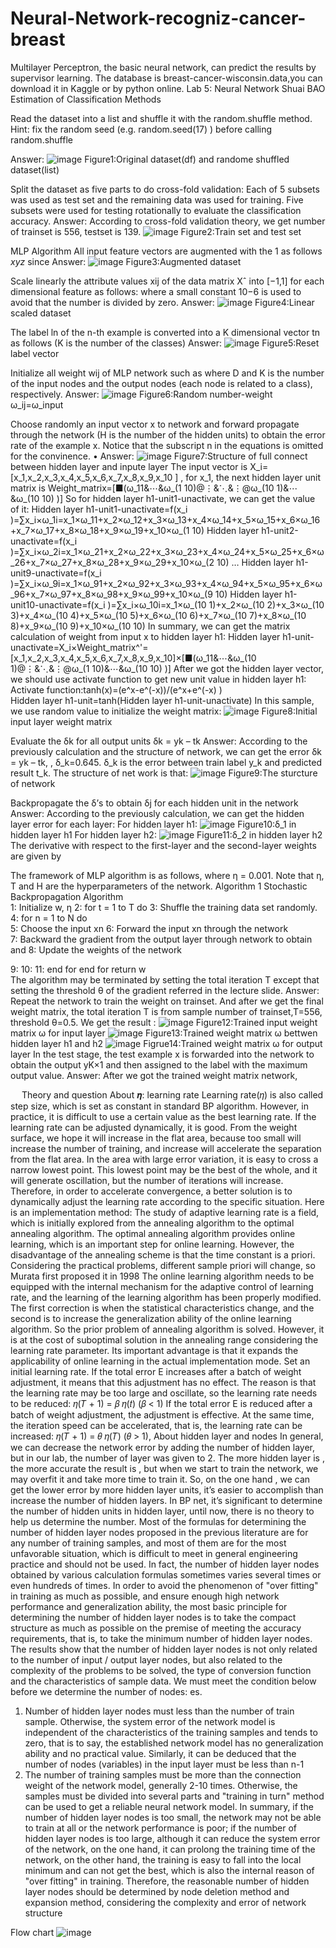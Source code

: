 # Neural-Network-recogniz-cancer-breast
Multilayer Perceptron, the basic neural network, can predict the results by supervisor learning. The database is breast-cancer-wisconsin.data,you can download it in Kaggle or by python online.
Lab 5: Neural Network
Shuai BAO
Estimation of Classification Methods

Read the dataset into a list and shuffle it with the random.shuffle method. Hint: fix the random seed (e.g. random.seed(17) ) before calling random.shuffle

Answer:
![image](https://github.com/STPChenFang/Neural-Network-recogniz-cancer-breast/blob/main/IMG-breast%20cancer%20prediction/image005.png)
Figure1:Original dataset(df) and randome shuffled dataset(list)

Split the dataset as five parts to do cross-fold validation: Each of 5 subsets was used as test set and the remaining data was used for training. Five subsets were used for testing rotationally to evaluate the classification accuracy. 
Answer:
According to cross-fold validation theory, we get number of trainset is 556, testset is 139.
![image](https://github.com/STPChenFang/Neural-Network-recogniz-cancer-breast/blob/main/IMG-breast%20cancer%20prediction/image009.png)
Figure2:Train set and test set

MLP Algorithm
All input feature vectors are augmented with the 1 as follows $xyz$ since 
Answer:
![image](https://github.com/STPChenFang/Neural-Network-recogniz-cancer-breast/blob/main/IMG-breast%20cancer%20prediction/image017.png)
Figure3:Augmented dataset

Scale linearly the attribute values xij of the data matrix Xˆ into [−1,1] for each dimensional feature as follows:
where a small constant 10−6 is used to avoid that the number is divided by zero.
Answer:
![image](https://github.com/STPChenFang/Neural-Network-recogniz-cancer-breast/blob/main/IMG-breast%20cancer%20prediction/image023.png)
Figure4:Linear scaled dataset

The label ln of the n-th example is converted into a K dimensional vector tn as follows (K is the number of the classes)
Answer:
![image](https://github.com/STPChenFang/Neural-Network-recogniz-cancer-breast/blob/main/IMG-breast%20cancer%20prediction/image029.png)
Figure5:Reset label vector

Initialize all weight wij of MLP network such as  where
D and K is the number of the input nodes and the output nodes (each node is related to a class), respectively.
Answer:
![image](https://github.com/STPChenFang/Neural-Network-recogniz-cancer-breast/blob/main/IMG-breast%20cancer%20prediction/image169.png)
Figure6:Random number-weight ω_ij=ω_input 


Choose randomly an input vector x to network and forward propagate through the network (H is the number of the hidden units) to obtain the error rate  of the example x. Notice that the subscript n in the equations is omitted for the convinence. •
Answer:
![image](https://github.com/STPChenFang/Neural-Network-recogniz-cancer-breast/blob/main/IMG-breast%20cancer%20prediction/image012.png)
Figure7:Structure of full connect between hidden layer and inpute layer
	The input vector is X_i=[x_1,x_2,x_3,x_4,x_5,x_6,x_7,x_8,x_9,x_10 ]  , for x_1, the next hidden layer unit matrix is 
Weight_matrix=[■(ω_11&⋯&ω_(1 10)@⋮&⋱&⋮@ω_(10 1)&⋯&ω_(10 10) )]
	So for hidden layer h1-unit1-unactivate, we can get the value of it: 
Hidden layer h1-unit1-unactivate=f(x_i )=∑x_i×ω_1i=x_1×ω_11+x_2×ω_12+x_3×ω_13+x_4×ω_14+x_5×ω_15+x_6×ω_16+x_7×ω_17+x_8×ω_18+x_9×ω_19+x_10×ω_(1 10)
Hidden layer h1-unit2-unactivate=f(x_i )=∑x_i×ω_2i=x_1×ω_21+x_2×ω_22+x_3×ω_23+x_4×ω_24+x_5×ω_25+x_6×ω_26+x_7×ω_27+x_8×ω_28+x_9×ω_29+x_10×ω_(2 10)
…
Hidden layer h1-unit9-unactivate=f(x_i )=∑x_i×ω_9i=x_1×ω_91+x_2×ω_92+x_3×ω_93+x_4×ω_94+x_5×ω_95+x_6×ω_96+x_7×ω_97+x_8×ω_98+x_9×ω_99+x_10×ω_(9 10)
Hidden layer h1-unit10-unactivate=f(x_i )=∑x_i×ω_10i=x_1×ω_(10 1)+x_2×ω_(10 2)+x_3×ω_(10 3)+x_4×ω_(10 4)+x_5×ω_(10 5)+x_6×ω_(10 6)+x_7×ω_(10 7)+x_8×ω_(10 8)+x_9×ω_(10 9)+x_10×ω_(10 10)
In summary, we can get the matrix calculation of weight from input x to hidden layer h1:
Hidden layer h1-unit-unactivate=X_i×Weight_matrix^'=[x_1,x_2,x_3,x_4,x_5,x_6,x_7,x_8,x_9,x_10]×[■(ω_11&⋯&ω_(10 1)@⋮&⋱&⋮@ω_(1 10)&⋯&ω_(10 10) )]
After we got the hidden layer vector, we should use activate function to get new unit value in hidden layer h1:
Activate function:tanh⁡(x)=(e^x-e^(-x))/(e^x+e^(-x) )  
Hidden layer h1-unit=tanh⁡(Hidden layer h1-unit-unactivate)
	In this sample, we use random value to initialize the weight matrix:
![image](https://github.com/STPChenFang/Neural-Network-recogniz-cancer-breast/blob/main/IMG-breast%20cancer%20prediction/image169.png)
Figure8:Initial input layer weight matrix

Evaluate the δk for all output units δk = yk – tk
Answer:
According to the previously calculation and the structure of network, we can get the error δk = yk – tk, , δ_k=0.645.
δ_k is the error between train label y_k and predicted result t_k.
The structure of net work is that:
![image](https://github.com/STPChenFang/Neural-Network-recogniz-cancer-breast/blob/main/IMG-breast%20cancer%20prediction/image134.png)
Figure9:The sturcture of network

Backpropagate the δ’s to obtain δj for each hidden unit in the network
Answer:
According to the previously calculation, we can get the hidden layer error for each layer:
For hidden layer h1:
![image](https://github.com/STPChenFang/Neural-Network-recogniz-cancer-breast/blob/main/IMG-breast%20cancer%20prediction/image147.png)
Figure10:δ_1  in hidden layer h1
For hidden layer h2:
![image](https://github.com/STPChenFang/Neural-Network-recogniz-cancer-breast/blob/main/IMG-breast%20cancer%20prediction/image151.png)
Figure11:δ_2  in hidden layer h2
The derivative with respect to the first-layer and the second-layer weights are given by
 
The framework of MLP algorithm is as follows, where η = 0.001. Note that η, T and H are the hyperparameters of the network.
Algorithm 1 Stochastic Backpropagation Algorithm	
1: Initialize w, η
2: for t = 1 to T do
3:	Shuffle the training data set randomly.	
4:	for n = 1 to N do	
5:	Choose the input xn	
6:	Forward the input xn through the network	
7:	Backward the gradient from the output layer through network to obtain  	and 
8:	Update the weights of the network
 	
9:
10:
11:	end for
end for return w	
The algorithm may be terminated by setting the total iteration T except that setting the threshold θ of the gradient referred in the lecture slide.
Answer:
Repeat the network to train the weight on trainset. And after we get the final weight matrix, the total iteration T is from sample number of trainset,T=556, threshold θ=0.5.
We get the result :
![image](https://github.com/STPChenFang/Neural-Network-recogniz-cancer-breast/blob/main/IMG-breast%20cancer%20prediction/image169.png)
Figure12:Trained input weight matrix ω for input layer
![image](https://github.com/STPChenFang/Neural-Network-recogniz-cancer-breast/blob/main/IMG-breast%20cancer%20prediction/image173.png)
Figure13:Trained weight matrix ω bettwen hidden layer h1 and h2
![image](https://github.com/STPChenFang/Neural-Network-recogniz-cancer-breast/blob/main/IMG-breast%20cancer%20prediction/image151.png)
Figrue14:Trained weight matrix ω for output layer
In the test stage, the test example x is forwarded into the network to obtain the output yK×1 and then assigned to the label with the maximum output value. 
Answer:
After we got the trained weight matrix network, 



 
Theory and question
About 𝜼: learning rate
Learning rate(𝜂) is also called step size, which is set as constant in standard BP algorithm.
However, in practice, it is difficult to use a certain value as the best learning rate. If the learning rate
can be adjusted dynamically, it is good. From the weight surface, we hope it will increase in the flat
area, because too small will increase the number of training, and increase will accelerate the
separation from the flat area. In the area with large error variation, it is easy to cross a narrow lowest
point. This lowest point may be the best of the whole, and it will generate oscillation, but the number
of iterations will increase. Therefore, in order to accelerate convergence, a better solution is to
dynamically adjust the learning rate according to the specific situation. Here is an implementation
method:
The study of adaptive learning rate is a field, which is initially explored from the annealing
algorithm to the optimal annealing algorithm. The optimal annealing algorithm provides online
learning, which is an important step for online learning. However, the disadvantage of the annealing
scheme is that the time constant is a priori. Considering the practical problems, different sample priori
will change, so Murata first proposed it in 1998 The online learning algorithm needs to be equipped
with the internal mechanism for the adaptive control of learning rate, and the learning of the learning
algorithm has been properly modified. The first correction is when the statistical characteristics
change, and the second is to increase the generalization ability of the online learning algorithm. So
the prior problem of annealing algorithm is solved. However, it is at the cost of suboptimal solution in
the annealing range considering the learning rate parameter. Its important advantage is that it
expands the applicability of online learning in the actual implementation mode.
Set an initial learning rate. If the total error E increases after a batch of weight adjustment, it
means that this adjustment has no effect. The reason is that the learning rate may be too large and
oscillate, so the learning rate needs to be reduced: 𝜂(𝑇 + 1) = 𝛽 𝜂(𝑡) (𝛽 < 1) If the total error E
is reduced after a batch of weight adjustment, the adjustment is effective. At the same time, the
iteration speed can be accelerated, that is, the learning rate can be increased: 𝜂(𝑇 + 1) =
𝜃 𝜂(𝑇) (𝜃 > 1),
About hidden layer and nodes
In general, we can decrease the network error by adding the number of hidden layer, but in
our lab, the number of layer was given to 2. The more hidden layer is , the more accurate the result
is , but when we start to train the network, we may overfit it and take more time to train it.
So, on the one hand , we can get the lower error by more hidden layer units, it’s easier to
accomplish than increase the number of hidden layers.
In BP net, it’s significant to determine the number of hidden units in hidden layer, until now,
there is no theory to help us determine the number.
Most of the formulas for determining the number of hidden layer nodes proposed in the
previous literature are for any number of training samples, and most of them are for the most
unfavorable situation, which is difficult to meet in general engineering practice and should not be
used. In fact, the number of hidden layer nodes obtained by various calculation formulas
sometimes varies several times or even hundreds of times.
In order to avoid the phenomenon of "over fitting" in training as much as possible, and ensure
enough high network performance and generalization ability, the most basic principle for
determining the number of hidden layer nodes is to take the compact structure as much as possible
on the premise of meeting the accuracy requirements, that is, to take the minimum number of
hidden layer nodes.
The results show that the number of hidden layer nodes is not only related to the number of
input / output layer nodes, but also related to the complexity of the problems to be solved, the type
of conversion function and the characteristics of sample data.
We must meet the condition below before we determine the number of nodes: es.
1. Number of hidden layer nodes must less than the number of train sample. Otherwise, the
system error of the network model is independent of the characteristics of the training samples
and tends to zero, that is to say, the established network model has no generalization ability
and no practical value. Similarly, it can be deduced that the number of nodes (variables) in the
input layer must be less than n-1
2. The number of training samples must be more than the connection weight of the network
model, generally 2-10 times. Otherwise, the samples must be divided into several parts and
"training in turn" method can be used to get a reliable neural network model.
In summary, if the number of hidden layer nodes is too small, the network may not be able to train
at all or the network performance is poor; if the number of hidden layer nodes is too large,
although it can reduce the system error of the network, on the one hand, it can prolong the training
time of the network, on the other hand, the training is easy to fall into the local minimum and can
not get the best, which is also the internal reason of "over fitting" in training. Therefore, the
reasonable number of hidden layer nodes should be determined by node deletion method and
expansion method, considering the complexity and error of network structure

Flow chart
![image](https://github.com/STPChenFang/Neural-Network-recogniz-cancer-breast/blob/main/IMG-breast%20cancer%20prediction/image174.png)

